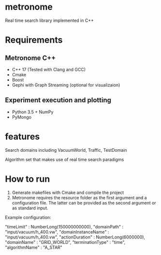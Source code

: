 # metronome

Real time search library implemented in C++

# Requirements

## Metronome C++

* C++ 17 (Tested with Clang and GCC)
* Cmake
* Boost
* Gephi with Graph Streaming (optional for visualizaion)

## Experiment execution and plotting

* Python 3.5 + NumPy
* PyMongo

# features

Search domains including VacuumWorld, Traffic, TestDomain

Algorithm set that makes use of real time search paradigms 

# How to run

1. Generate makefiles with Cmake and compile the project
2. Metronome requires the resource folder as the first argument and a configuration file. The latter can be provided
as the second argument or as standard input.

Example configuration:

"timeLimit" : NumberLong(150000000000),
"domainPath" : "input/vacuum/h_400.vw",
"domainInstanceName" : "input/vacuum/h_400.vw",
"actionDuration" : NumberLong(6000000),
"domainName" : "GRID_WORLD",
"terminationType" : "time",
"algorithmName" : "A_STAR"
